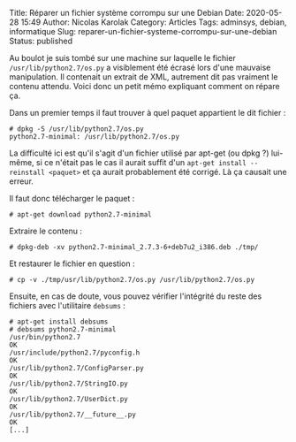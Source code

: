 Title: Réparer un fichier système corrompu sur une Debian
Date: 2020-05-28 15:49
Author: Nicolas Karolak
Category: Articles
Tags: adminsys, debian, informatique
Slug: reparer-un-fichier-systeme-corrompu-sur-une-debian
Status: published

Au boulot je suis tombé sur une machine sur laquelle le fichier `/usr/lib/python2.7/os.py` a visiblement été écrasé lors d'une mauvaise manipulation. Il contenait un extrait de XML, autrement dit pas vraiment le contenu attendu. Voici donc un petit mémo expliquant comment on répare ça.

Dans un premier temps il faut trouver à quel paquet appartient le dit fichier :

```
# dpkg -S /usr/lib/python2.7/os.py
python2.7-minimal: /usr/lib/python2.7/os.py
```

La difficulté ici est qu'il s'agit d'un fichier utilisé par apt-get (ou dpkg ?) lui-même, si ce n'était pas le cas il aurait suffit d'un `apt-get install --reinstall <paquet>` et ça aurait probablement été corrigé. Là ça causait une erreur.

Il faut donc télécharger le paquet :

```
# apt-get download python2.7-minimal
```

Extraire le contenu :

```
# dpkg-deb -xv python2.7-minimal_2.7.3-6+deb7u2_i386.deb ./tmp/
```

Et restaurer le fichier en question :

```
# cp -v ./tmp/usr/lib/python2.7/os.py /usr/lib/python2.7/os.py
```

Ensuite, en cas de doute, vous pouvez vérifier l'intégrité du reste des fichiers avec l'utilitaire `debsums` :

```
# apt-get install debsums
# debsums python2.7-minimal
/usr/bin/python2.7                                                            OK
/usr/include/python2.7/pyconfig.h                                             OK
/usr/lib/python2.7/ConfigParser.py                                            OK
/usr/lib/python2.7/StringIO.py                                                OK
/usr/lib/python2.7/UserDict.py                                                OK
/usr/lib/python2.7/__future__.py                                              OK
[...]
```
